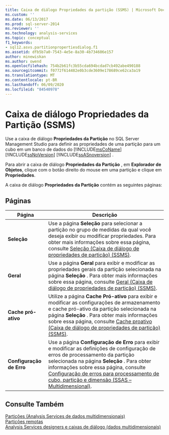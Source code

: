 ```yaml
---
title: Caixa de diálogo Propriedades da partição (SSMS) | Microsoft Docs
ms.custom: ''
ms.date: 06/13/2017
ms.prod: sql-server-2014
ms.reviewer: ''
ms.technology: analysis-services
ms.topic: conceptual
f1_keywords:
- sql12.asvs.partitionpropertiesdialog.f1
ms.assetid: dfb5b7a0-7543-4e5e-8a30-4b734606e157
author: minewiskan
ms.author: owend
ms.openlocfilehash: 754b2b61fc3b55cda694bcdad7cb492abe490188
ms.sourcegitcommit: f0772f614482e0b3cde3609e178689ce62ca3a19
ms.translationtype: MT
ms.contentlocale: pt-BR
ms.lasthandoff: 06/09/2020
ms.locfileid: "84540978"
---
```

# <a name="partition-properties-dialog-box-ssms"></a>Caixa de diálogo Propriedades da Partição (SSMS)
  Use a caixa de diálogo **Propriedades da Partição** no SQL Server Management Studio para definir as propriedades de uma partição para um cubo em um banco de dados do [!INCLUDE[msCoName](../includes/msconame-md.md)] [!INCLUDE[ssNoVersion](../includes/ssnoversion-md.md)] [!INCLUDE[ssASnoversion](../includes/ssasnoversion-md.md)] .  
  
 Para abrir a caixa de diálogo **Propriedades da Partição** , em **Explorador de Objetos**, clique com o botão direito do mouse em uma partição e clique em **Propriedades**.  
  
 A caixa de diálogo **Propriedades da Partição** contém as seguintes páginas:  
  
## <a name="pages"></a>Páginas  
  
|Página|Descrição|  
|----------|-----------------|  
|**Seleção**|Use a página **Seleção** para selecionar a partição no grupo de medidas da qual você deseja exibir ou modificar propriedades. Para obter mais informações sobre essa página, consulte [Seleção &#40;Caixa de diálogo de propriedades de partição&#41; &#40;SSMS&#41;](selection-partition-properties-dialog-box-ssms.md).|  
|**Geral**|Use a página **Geral** para exibir e modificar as propriedades gerais da partição selecionada na página **Seleção** . Para obter mais informações sobre essa página, consulte [Geral &#40;Caixa de diálogo de propriedades de partição&#41; &#40;SSMS&#41;](general-partition-properties-dialog-box-ssms.md).|  
|**Cache pró-ativo**|Utilize a página **Cache Pró-ativo** para exibir e modificar as configurações de armazenamento e cache pró-ativo da partição selecionada na página **Seleção** . Para obter mais informações sobre essa página, consulte [Cache proativo &#40;Caixa de diálogo de propriedades de partição&#41; &#40;SSMS&#41;](proactive-caching-partition-properties-dialog-box-ssms.md).|  
|**Configuração de Erro**|Use a página **Configuração de Erro** para exibir e modificar as definições de configuração de erros de processamento da partição selecionada na página **Seleção** . Para obter informações sobre essa página, consulte [Configuração de erros para processamento de cubo, partição e dimensão &#40;SSAS – Multidimensional&#41;](multidimensional-models/error-configuration-for-cube-partition-and-dimension-processing.md).|  
  
## <a name="see-also"></a>Consulte Também  
 [Partições &#40;Analysis Services de dados multidimensionais&#41;](multidimensional-models-olap-logical-cube-objects/partitions-analysis-services-multidimensional-data.md)   
 [Partições remotas](multidimensional-models-olap-logical-cube-objects/partitions-remote-partitions.md)   
 [Analysis Services designers e caixas de diálogo &#40;dados multidimensionais&#41;](analysis-services-designers-and-dialog-boxes-multidimensional-data.md)  
  
  
